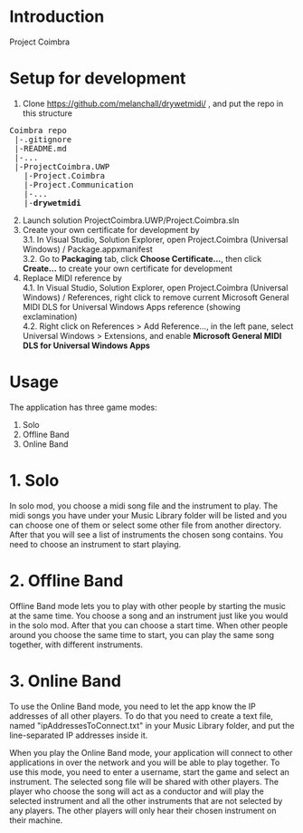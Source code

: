 # Introduction 
Project Coimbra 

# Setup for development
1. Clone https://github.com/melanchall/drywetmidi/  , and put the repo in this structure 
<pre>
Coimbra repo  
 |-.gitignore  
 |-README.md  
 |-...  
 |-ProjectCoimbra.UWP  
   |-Project.Coimbra  
   |-Project.Communication
   |-...  
   |-<b>drywetmidi</b>
</pre>
2. Launch solution ProjectCoimbra.UWP/Project.Coimbra.sln
3. Create your own certificate for development by  
3.1. In Visual Studio, Solution Explorer, open Project.Coimbra (Universal Windows) / Package.appxmanifest   
3.2. Go to <b>Packaging</b> tab, click <b>Choose Certificate...</b>, then click <b>Create...</b> to create your own certificate for development  
4. Replace MIDI reference by  
4.1. In Visual Studio, Solution Explorer, open Project.Coimbra (Universal Windows) / References, right click to remove current Microsoft General MIDI DLS for Universal Windows Apps reference (showing exclamination)    
4.2. Right click on References > Add Reference..., in the left pane, select Universal Windows > Extensions, and enable <b>Microsoft General MIDI DLS for Universal Windows Apps</b>

# Usage
The application has three game modes:
1.	Solo
2.	Offline Band
3.	Online Band

# 1. Solo
In solo mod, you choose a midi song file and the instrument to play. 
The midi songs you have under your Music Library folder will be listed and you can choose one of them or select some other file from another directory. 
After that you will see a list of instruments the chosen song contains. You need to choose an instrument to start playing.

# 2. Offline Band
Offline Band mode lets you to play with other people by starting the music at the same time. You choose a song and an instrument just like you would in the solo mod.
After that you can choose a start time. When other people around you choose the same time to start, you can play the same song together, with different instruments.

# 3. Online Band
To use the Online Band mode, you need to let the app know the IP addresses of all other players. 
To do that you need to create a text file, named "ipAddressesToConnect.txt" in your Music Library folder, and put the line-separated IP addresses inside it. 

When you play the Online Band mode, your application will connect to other applications in over the network and you will be able to play together. 
To use this mode, you need to enter a username, start the game and select an instrument. 
The selected song file will be shared with other players. 
The player who choose the song will act as a conductor and will play the selected instrument and all the other instruments that are not selected by any players. 
The other players will only hear their chosen instrument on their machine.